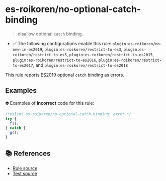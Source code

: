 # es-roikoren/no-optional-catch-binding
> disallow optional `catch` binding.

- ✅ The following configurations enable this rule: `plugin:es-roikoren/no-new-in-es2019`, `plugin:es-roikoren/restrict-to-es3`, `plugin:es-roikoren/restrict-to-es5`, `plugin:es-roikoren/restrict-to-es2015`, `plugin:es-roikoren/restrict-to-es2016`, `plugin:es-roikoren/restrict-to-es2017`, and `plugin:es-roikoren/restrict-to-es2018`

This rule reports ES2019 optional `catch` binding as errors.

## Examples

⛔ Examples of **incorrect** code for this rule:

```js
/*eslint es-roikoren/no-optional-catch-binding: error */
try {
  f();
} catch {
  g();
}
```

## 📚 References

- [Rule source](https://github.com/roikoren755/eslint-plugin-es/blob/v2.0.2/src/rules/no-optional-catch-binding.ts)
- [Test source](https://github.com/roikoren755/eslint-plugin-es/blob/v2.0.2/tests/src/rules/no-optional-catch-binding.ts)

